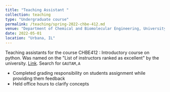 ```yaml
---
title: "Teaching Assistant "
collection: teaching
type: "Undergraduate course"
permalink: /teaching/spring-2022-chbe-412.md
venue: "Department of Chemical and Biomolecular Engineering, University of Illinois Urbana-Champaign"
date: 2022-05-01
location: "Urbana, IL"
---
```


Teaching assistants for the course CHBE412 : Introductory course on python. Was named on the "List of instructors ranked as excellent" by the university. [Link](https://citl.illinois.edu/docs/default-source/teachers-ranked-as-excellent/tre-2023-spring.pdf). Search for ``GAUTAM,A``
- Completed grading responsibility on students assignment while providing them feedback
- Held office hours to clarify concepts